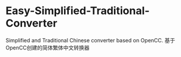 # Easy-Simplified-Traditional-Converter
 Simplified and Traditional Chinese converter based on OpenCC. 基于OpenCC创建的简体繁体中文转换器
